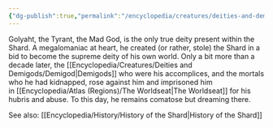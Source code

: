 ```yaml
---
{"dg-publish":true,"permalink":"/encyclopedia/creatures/deities-and-demigods/golyaht/"}
---
```


Golyaht, the Tyrant, the Mad God, is the only true deity present within the Shard. A megalomaniac at heart, he created (or rather, stole) the Shard in a bid to become the supreme deity of his own world. Only a bit more than a decade later, the [[Encyclopedia/Creatures/Deities and Demigods/Demigod\|Demigods]] who were his accomplices, and the mortals who he had kidnapped, rose against him and imprisoned him in [[Encyclopedia/Atlas (Regions)/The Worldseat\|The Worldseat]] for his hubris and abuse. To this day, he remains comatose but dreaming there.

See also: [[Encyclopedia/History/History of the Shard\|History of the Shard]]